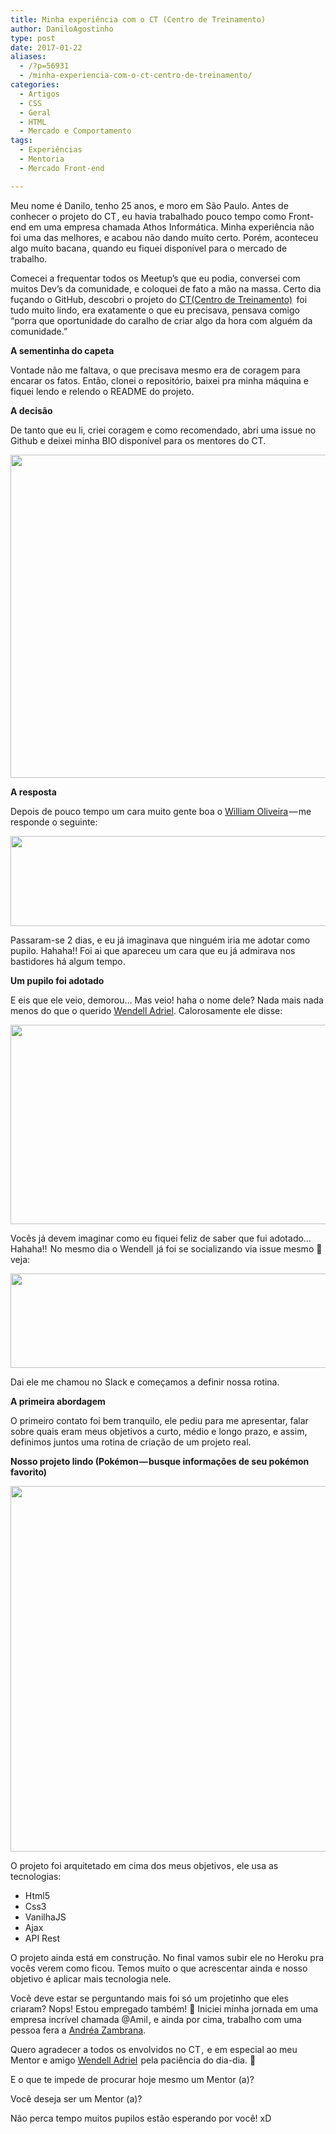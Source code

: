 ```yaml
---
title: Minha experiência com o CT (Centro de Treinamento)
author: DaniloAgostinho
type: post
date: 2017-01-22
aliases:
  - /?p=56931
  - /minha-experiencia-com-o-ct-centro-de-treinamento/
categories:
  - Artigos
  - CSS
  - Geral
  - HTML
  - Mercado e Comportamento
tags:
  - Experiências
  - Mentoria
  - Mercado Front-end

---
```

Meu nome é Danilo, tenho 25 anos, e moro em São Paulo. Antes de conhecer o projeto do CT , eu havia trabalhado pouco tempo como Front-end em uma empresa chamada Athos Informática. Minha experiência não foi uma das melhores, e acabou não dando muito certo. Porém, aconteceu algo muito bacana , quando eu fiquei disponível para o mercado de trabalho.

Comecei a frequentar todos os Meetup&#8217;s que eu podia, conversei com muitos Dev&#8217;s da comunidade, e coloquei de fato a mão na massa. Certo dia fuçando o GitHub, descobri o projeto do <a class="markup--anchor markup--p-anchor" href="https://medium.com/trainingcenter/hello-world-conhe%C3%A7a-o-centro-de-treinamento-4a47a1230b0c" target="_blank">CT(Centro de Treinamento)</a>   foi tudo muito lindo, era exatamente o que eu precisava, pensava comigo &#8220;porra que oportunidade do caralho de criar algo da hora com alguém da comunidade.&#8221;

<strong class="markup--strong markup--p-strong">A sementinha do capeta</strong>

Vontade não me faltava, o que precisava mesmo era de coragem para encarar os fatos. Então, clonei o repositório, baixei pra minha máquina e fiquei lendo e relendo o README do projeto.

<strong class="markup--strong markup--p-strong">A decisão</strong>

De tanto que eu li, criei coragem e como recomendado, abri uma issue no Github e deixei minha BIO disponível para os mentores do CT.

<img class="alignnone size-full wp-image-56933" src="uploads/2017/01/1-vpeNioZRCJN482Gy1rChhw.png" alt="" width="790" height="517" />

<strong class="markup--strong markup--p-strong">A resposta</strong>

Depois de pouco tempo um cara muito gente boa o <a class="markup--user markup--p-user" href="https://medium.com/u/9ccc2febef24" target="_blank">William Oliveira</a> — me responde o seguinte:

<img class="alignnone size-full wp-image-56935" src="uploads/2017/01/1-5uF9OA2mlkg_0hyuLd1prQ.png" alt="" width="775" height="144" />

Passaram-se 2 dias, e eu já imaginava que ninguém iria me adotar como pupilo. Hahaha!! Foi ai que apareceu um cara que eu já admirava nos bastidores há algum tempo.

<strong class="markup--strong markup--p-strong">Um pupilo foi adotado</strong>

E eis que ele veio, demorou… Mas veio! haha o nome dele? Nada mais nada menos do que o querido <a class="markup--user markup--p-user" href="https://medium.com/u/7af9a79d81d6" target="_blank">Wendell Adriel</a>. Calorosamente ele disse:

<img class="alignnone size-full wp-image-56937" src="uploads/2017/01/1-k7GFUhcUoRq7X77SaBPa7w.png" alt="" width="771" height="319" />

Vocês já devem imaginar como eu fiquei feliz de saber que fui adotado… Hahaha!!  No mesmo dia o Wendell  já foi se socializando via issue mesmo 🙂 veja:

<img class="alignnone size-full wp-image-56939" src="uploads/2017/01/1-fWHtAnVYI2p6SOQQvSii4A.png" alt="" width="790" height="151" />

Dai ele me chamou no Slack e começamos a definir nossa rotina.

<strong class="markup--strong markup--p-strong">A primeira abordagem</strong>

O primeiro contato foi bem tranquilo, ele pediu para me apresentar, falar sobre quais eram meus objetivos a curto, médio e longo prazo, e assim, definimos juntos uma rotina de criação de um projeto real.

<strong class="markup--strong markup--p-strong">Nosso projeto lindo (Pokémon — busque informações de seu pokémon favorito)</strong>

<img class="alignnone size-full wp-image-56940" src="uploads/2017/01/1-zZ3F1dGnARKZpaGpZc-UIA.png" alt="" width="1126" height="585" />

O projeto foi arquitetado em cima dos meus objetivos , ele usa as tecnologias:

<ul class="postList">
  <li id="bf67" class="graf graf--li graf-after--p">
    Html5
  </li>
  <li id="525a" class="graf graf--li graf-after--li">
    Css3
  </li>
  <li id="2fab" class="graf graf--li graf-after--li">
    VanilhaJS
  </li>
  <li id="40ad" class="graf graf--li graf-after--li">
    Ajax
  </li>
  <li id="54bc" class="graf graf--li graf-after--li">
    API Rest
  </li>
</ul>

<p id="0a9d" class="graf graf--p graf-after--li">
  O projeto ainda está em construção. No final vamos subir ele no Heroku pra vocês verem como ficou. Temos muito o que acrescentar ainda e nosso objetivo é aplicar mais tecnologia nele.
</p>

<p id="c918" class="graf graf--p graf-after--p">
  Você deve estar se perguntando mais foi só um projetinho que eles criaram? Nops! Estou empregado também! 🙂 Iniciei minha jornada em uma empresa incrível chamada @Amil , e ainda por cima, trabalho com uma pessoa fera a <a class="markup--user markup--p-user" href="https://medium.com/u/f94ec1390498" target="_blank">Andréa Zambrana</a>.
</p>

<p id="bd60" class="graf graf--p graf-after--p">
  Quero agradecer a todos os envolvidos no CT ,  e em especial ao meu Mentor e amigo <a class="markup--user markup--p-user" href="https://medium.com/u/7af9a79d81d6" target="_blank">Wendell Adriel</a>  pela paciência do dia-dia. 🙂
</p>

<p id="87ec" class="graf graf--p graf-after--p graf--last">
  E o que te impede de procurar hoje mesmo um Mentor (a)?
</p>

<p class="graf graf--p graf-after--p graf--last">
  Você deseja ser um Mentor (a)?
</p>

<p class="graf graf--p graf-after--p graf--last">
  Não perca tempo muitos pupilos estão esperando por você! xD
</p>